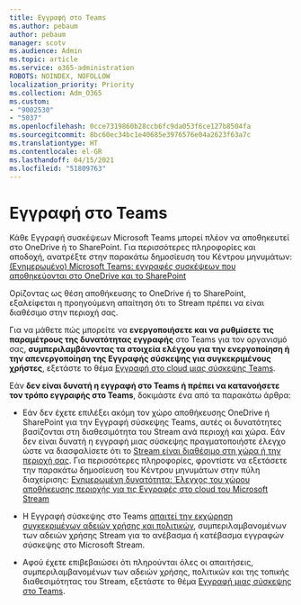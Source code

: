 ```yaml
---
title: Εγγραφή στο Teams
ms.author: pebaum
author: pebaum
manager: scotv
ms.audience: Admin
ms.topic: article
ms.service: o365-administration
ROBOTS: NOINDEX, NOFOLLOW
localization_priority: Priority
ms.collection: Adm_O365
ms.custom:
- "9002530"
- "5037"
ms.openlocfilehash: 0cce7319860b28ccb6fc9da053f6ce127b8504fa
ms.sourcegitcommit: 8bc60ec34bc1e40685e3976576e04a2623f63a7c
ms.translationtype: HT
ms.contentlocale: el-GR
ms.lasthandoff: 04/15/2021
ms.locfileid: "51809763"
---
```

# <a name="recording-in-teams"></a>Εγγραφή στο Teams

Κάθε Εγγραφή συσκέψεων Microsoft Teams μπορεί πλέον να αποθηκευτεί στο OneDrive ή το SharePoint. Για περισσότερες πληροφορίες και αποδοχή, ανατρέξτε στην παρακάτω δημοσίευση του Κέντρου μηνυμάτων: [(Ενημερωμένο) Microsoft Teams: εγγραφές συσκέψεων που αποθηκεύονται στο OneDrive και το SharePoint](https://portal.microsoft.com/Adminportal/Home?ref=MessageCenter&id=MC222640)

Ορίζοντας ως θέση αποθήκευσης το OneDrive ή το SharePoint, εξαλείφεται η προηγούμενη απαίτηση ότι το Stream πρέπει να είναι διαθέσιμο στην περιοχή σας.

Για να μάθετε πώς μπορείτε να **ενεργοποιήσετε και να ρυθμίσετε τις παραμέτρους της δυνατότητας εγγραφής** στο Teams για τον οργανισμό σας, **συμπεριλαμβάνοντας τα στοιχεία ελέγχου για την ενεργοποίηση ή την απενεργοποίηση της Εγγραφής σύσκεψης για συγκεκριμένους χρήστες**, εξετάστε το θέμα [Εγγραφή στο cloud μιας σύσκεψης Teams](https://docs.microsoft.com/microsoftteams/cloud-recording).

Εάν **δεν είναι δυνατή η εγγραφή στο Teams ή πρέπει να κατανοήσετε τον τρόπο εγγραφής στο Teams**, δοκιμάστε ένα από τα παρακάτω άρθρα:

- Εάν δεν έχετε επιλέξει ακόμη τον χώρο αποθήκευσης OneDrive ή SharePoint για την Εγγραφή σύσκεψης Teams, αυτές οι δυνατότητες βασίζονται στη διαθεσιμότητα του Stream ανά περιοχή και χώρα. Εάν δεν είναι δυνατή η εγγραφή μιας σύσκεψης πραγματοποιήστε έλεγχο ώστε να διασφαλίσετε ότι το [Stream είναι διαθέσιμο στη χώρα ή την περιοχή σας](https://docs.microsoft.com/stream/faq#which-regions-does-microsoft-stream-host-my-data-in). Για περισσότερες πληροφορίες, φροντίστε να εξετάσετε την παρακάτω δημοσίευση του Κέντρου μηνυμάτων στην πύλη διαχείρισης: [Ενημερωμένη δυνατότητα: Έλεγχος του χώρου αποθήκευσης περιοχής για τις Εγγραφές στο cloud του Microsoft Stream](https://admin.microsoft.com/AdminPortal/Home#/MessageCenter?id=MC214327)

- Η Εγγραφή σύσκεψης στο Teams [απαιτεί την εκχώρηση συγκεκριμένων αδειών χρήσης και πολιτικών](https://docs.microsoft.com/microsoftteams/cloud-recording#prerequisites-for-teams-cloud-meeting-recording), συμπεριλαμβανομένων των αδειών χρήσης Stream για το ανέβασμα ή κατέβασμα εγγραφών σύσκεψης στο Microsoft Stream.

- Αφού έχετε επιβεβαιώσει ότι πληρούνται όλες οι απαιτήσεις, συμπεριλαμβανομένων των αδειών χρήσης, πολιτικών και της τοπικής διαθεσιμότητας του Stream, εξετάστε το θέμα [Εγγραφή μιας σύσκεψης στο Teams](https://support.office.com/article/34dfbe7f-b07d-4a27-b4c6-de62f1348c24).
